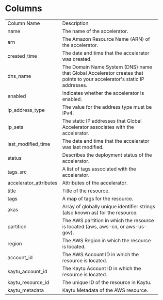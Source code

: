 # Columns  

<table>
	<tr><td>Column Name</td><td>Description</td></tr>
	<tr><td>name</td><td>The name of the accelerator.</td></tr>
	<tr><td>arn</td><td>The Amazon Resource Name (ARN) of the accelerator.</td></tr>
	<tr><td>created_time</td><td>The date and time that the accelerator was created.</td></tr>
	<tr><td>dns_name</td><td>The Domain Name System (DNS) name that Global Accelerator creates that points to your accelerator's static IP addresses.</td></tr>
	<tr><td>enabled</td><td>Indicates whether the accelerator is enabled.</td></tr>
	<tr><td>ip_address_type</td><td>The value for the address type must be IPv4.</td></tr>
	<tr><td>ip_sets</td><td>The static IP addresses that Global Accelerator associates with the accelerator.</td></tr>
	<tr><td>last_modified_time</td><td>The date and time that the accelerator was last modified.</td></tr>
	<tr><td>status</td><td>Describes the deployment status of the accelerator.</td></tr>
	<tr><td>tags_src</td><td>A list of tags associated with the accelerator.</td></tr>
	<tr><td>accelerator_attributes</td><td>Attributes of the accelerator.</td></tr>
	<tr><td>title</td><td>Title of the resource.</td></tr>
	<tr><td>tags</td><td>A map of tags for the resource.</td></tr>
	<tr><td>akas</td><td>Array of globally unique identifier strings (also known as) for the resource.</td></tr>
	<tr><td>partition</td><td>The AWS partition in which the resource is located (aws, aws-cn, or aws-us-gov).</td></tr>
	<tr><td>region</td><td>The AWS Region in which the resource is located.</td></tr>
	<tr><td>account_id</td><td>The AWS Account ID in which the resource is located.</td></tr>
	<tr><td>kaytu_account_id</td><td>The Kaytu Account ID in which the resource is located.</td></tr>
	<tr><td>kaytu_resource_id</td><td>The unique ID of the resource in Kaytu.</td></tr>
	<tr><td>kaytu_metadata</td><td>Kaytu Metadata of the AWS resource.</td></tr>
</table>
